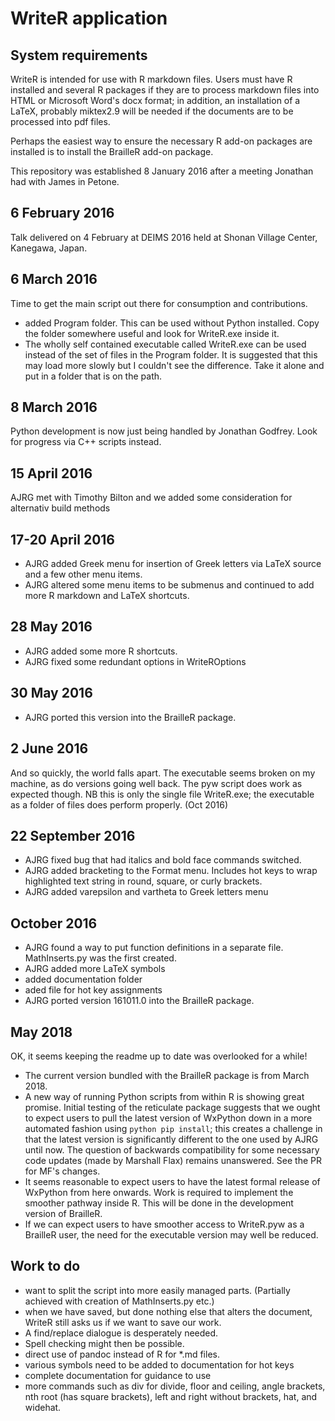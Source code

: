 # WriteR application 


## System requirements
WriteR is intended for use with R markdown files. Users must have R installed and several R packages if they are to process markdown files into HTML or Microsoft Word's docx format; in addition, an installation of a LaTeX, probably miktex2.9 will be needed if the documents are to be processed into pdf files.

Perhaps the easiest way to ensure the necessary R add-on packages are installed is to install the BrailleR add-on package.
 

This repository was established 8 January 2016 after a meeting Jonathan had with James in Petone.


## 6 February 2016

Talk delivered on 4 February at DEIMS 2016 held at Shonan Village Center, Kanegawa, Japan.

## 6 March 2016

Time to get the main script out there for consumption and contributions.
- added Program folder. This can be used without Python installed. Copy the folder somewhere useful and look for WriteR.exe inside it.
- The wholly self contained executable called WriteR.exe can be used instead of the set of files in the Program folder. It is suggested that this may load more slowly but I couldn't see the difference. Take it alone and put in a folder that is on the path.



## 8 March 2016

Python development is now  just being handled by Jonathan Godfrey. Look for progress via C++ scripts instead.

## 15 April 2016

AJRG met with Timothy Bilton and we added some consideration for alternativ build methods

## 17-20 April 2016

- AJRG added Greek menu for insertion of Greek letters via LaTeX source and a few other menu items.
- AJRG altered some menu items to be submenus and continued to add more R markdown and LaTeX shortcuts.

## 28 May 2016

- AJRG added some more R shortcuts.
- AJRG fixed some redundant options in WriteROptions

## 30 May 2016
- AJRG ported this version into the BrailleR package.

## 2 June 2016

And so quickly, the world falls apart. The executable seems broken on my machine, as do versions going well back. The pyw script does work as expected though. NB this is only the single file WriteR.exe; the executable as a folder of files does perform properly. (Oct 2016)

## 22 September 2016

- AJRG fixed bug that had italics and bold face commands switched.
- AJRG added bracketing to the Format menu. Includes hot keys to wrap highlighted text string in round, square, or curly brackets.
- AJRG added varepsilon and vartheta to Greek letters menu


## October 2016

- AJRG found a way to put function definitions in a separate file. MathInserts.py was the first created.
- AJRG added more LaTeX symbols
- added documentation folder
-  aded file for hot key assignments
- AJRG ported version 161011.0 into the BrailleR package.


## May 2018

OK, it seems keeping the readme up to date was overlooked for a while! 

- The current version bundled with the BrailleR package is from March 2018.
- A new way of running Python scripts from within R is showing great promise. Initial testing of the reticulate package suggests that we ought to expect users to pull the latest version of WxPython down in a more automated fashion using `python pip install`; this creates a challenge in that the latest version is significantly different to the one used by AJRG until now. The question of backwards compatibility for some necessary code updates (made by Marshall Flax) remains unanswered. See the PR for MF's changes.
- It seems reasonable to expect users to have the latest formal release of WxPython from here onwards. Work is required to implement the smoother pathway inside R. This will be done in the development version of BrailleR.
- If we can expect users to have smoother access to WriteR.pyw as a BrailleR user, the need for the executable version may well be reduced.



## Work to do

- want to split the script into more easily managed parts. (Partially achieved with creation of MathInserts.py etc.)
- when we have saved, but done nothing else that alters the document, WriteR still asks us if we want to save our work. 
- A find/replace dialogue is desperately needed.
- Spell checking might then be possible.
-  direct use of pandoc instead of R for *.md files.
- various symbols need to be added to documentation for hot keys
- complete documentation for guidance to use
- more commands such as  div for divide, floor and ceiling, angle brackets, nth root (has square brackets), left and right without brackets, hat, and  widehat. 

